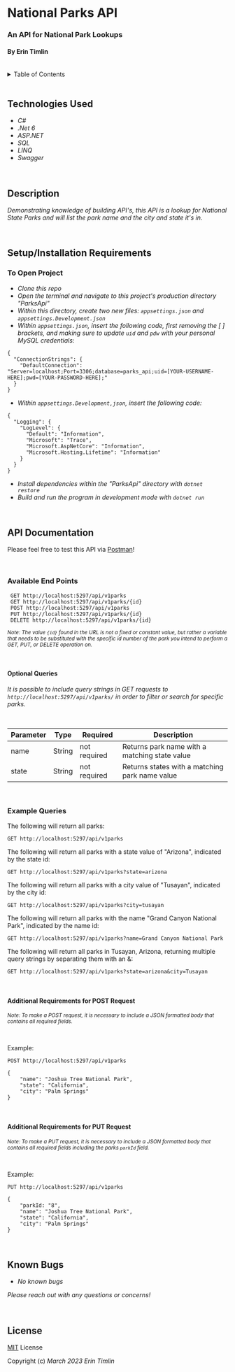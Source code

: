# National Parks API
### An API for National Park Lookups
#### By Erin Timlin

<br>

<details>
<summary>Table of Contents</summary>
<li><a href="#technologies-used">Technologies Used </a>
<li><a href="#description">Description</a>
<li><a href="#setupinstallation-requirements">Setup/Installation Requirements</a>
<li><a href="#api-documentation">API Documentation</a>
<li><a href="#known-bugs">Known Bugs</a>
<li><a href="#license">License</a>
</details>

<br>

## **Technologies Used**

* _C#_
* _.Net 6_
* _ASP.NET_
* _SQL_
* _LINQ_
* _Swagger_

<br>

## **Description**

_Demonstrating knowledge of building API's, this API is a lookup for National State Parks and will list the park name and the city and state it's in._

<br>

## **Setup/Installation Requirements**

### To Open Project
* _Clone this repo_
* _Open the terminal and navigate to this project's production directory "ParksApi"_
* _Within this directory, create two new files: `appsettings.json` and `appsettings.Development.json`_
* _Within `appsettings.json`, insert the following code, first removing the [ ] brackets, and making sure to update `uid` and `pdw` with your personal MySQL credentials:_
```
{
  "ConnectionStrings": {
    "DefaultConnection": "Server=localhost;Port=3306;database=parks_api;uid=[YOUR-USERNAME-HERE];pwd=[YOUR-PASSWORD-HERE];"
  }
}
```
* _Within `appsettings.Development,json`, insert the following code:_
```
{
  "Logging": {
    "LogLevel": {
      "Default": "Information",
      "Microsoft": "Trace",
      "Microsoft.AspNetCore": "Information",
      "Microsoft.Hosting.Lifetime": "Information"
    }
  }
}
```
* _Install dependencies within the "ParksApi" directory with `dotnet restore`_
* _Build and run the program in development mode with `dotnet run`_

<br>

## **API Documentation**

Please feel free to test this API via [Postman](https://www.postman.com/)! 

<br>

### **Available End Points**

```
 GET http://localhost:5297/api/v1parks
 GET http://localhost:5297/api/v1parks/{id}
 POST http://localhost:5297/api/v1parks
 PUT http://localhost:5297/api/v1parks/{id}
 DELETE http://localhost:5297/api/v1parks/{id}
```

<em><small>Note: The value `{id}` found in the URL is not a fixed or constant value, but rather a variable that needs to be substituted with the specific id number of the park you intend to perform a GET, PUT, or DELETE operation on.</small></em>

<br>


#### **Optional Queries**
_It is possible to include query strings in GET requests to `http://localhost:5297/api/v1parks/` in order to filter or search for specific parks._ 

<br>

| Parameter   | Type        |  Required    | Description |
| ----------- | ----------- | -----------  | ----------- |
| name     | String      | not required | Returns park name with a matching state value |
| state       | String      | not required | Returns states with a matching park name value |

<br>

### **Example Queries**

The following will return all parks:
```
GET http://localhost:5297/api/v1parks
```

The following will return all parks with a state value of "Arizona", indicated by the state id:
```
GET http://localhost:5297/api/v1parks?state=arizona
```

The following will return all parks with a city value of "Tusayan", indicated by the city id:
```
GET http://localhost:5297/api/v1parks?city=tusayan
```

The following will return all parks with the name "Grand Canyon National Park", indicated by the name id:
```
GET http://localhost:5297/api/v1parks?name=Grand Canyon National Park
```

The following will return all parks in Tusayan, Arizona, returning multiple query strings by separating them with an &:

```
GET http://localhost:5297/api/v1parks?state=arizona&city=Tusayan
```

<br>

#### **Additional Requirements for POST Request**
<em><small>Note: To make a POST request, it is necessary to include a JSON formatted body that contains all required fields.</small></em> 

<br>

Example:

```
POST http://localhost:5297/api/v1parks
```
```
{
    "name": "Joshua Tree National Park",
    "state": "California",
    "city": "Palm Springs"
}
```
<br>

#### **Additional Requirements for PUT Request**
<em><small>Note: To make a PUT request, it is necessary to include a JSON formatted body that contains all required fields including the parks `parkId` field.</small></em> 

<br>

Example: 

```
PUT http://localhost:5297/api/v1parks
```

```
{
    "parkId: "8",
    "name": "Joshua Tree National Park",
    "state": "California",
    "city": "Palm Springs"
}
```

<br>

## **Known Bugs**

* _No known bugs_

_Please reach out with any questions or concerns!_

<br>

## **License**
[MIT](License.txt) License


Copyright (c) _March 2023_ _Erin Timlin_